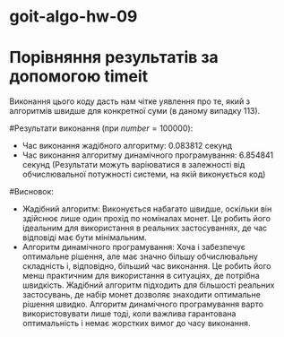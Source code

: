 # goit-algo-hw-09
 
# Порівняння результатів за допомогою timeit
Виконання цього коду дасть нам чітке уявлення про те, який з алгоритмів швидше для конкретної суми (в даному випадку 113).

#Результати виконання (при $number=100000$):
 - Час виконання жадібного алгоритму: $0.083812$ секунд
 - Час виконання алгоритму динамічного програмування: $6.854841$ секунд
(Результати можуть варіюватися в залежності від обчислювальної потужності системи, на якій виконується код)

#Висновок:
 - Жадібний алгоритм: Виконується набагато швидше, оскільки він здійснює лише один прохід по номіналах монет. Це робить його ідеальним для використання в реальних застосуваннях, де час відповіді має бути мінімальним.
 - Алгоритм динамічного програмування: Хоча і забезпечує оптимальне рішення, але має значно більшу обчислювальну складність і, відповідно, більший час виконання. Це робить його менш практичним для використання в ситуаціях, де потрібна швидкість.
Жадібний алгоритм підходить для більшості реальних застосувань, де набір монет дозволяє знаходити оптимальне рішення швидко. Алгоритм динамічного програмування варто використовувати лише тоді, коли важлива гарантована оптимальність і немає жорстких вимог до часу виконання.